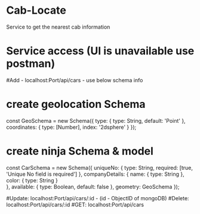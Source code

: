 # Cab-Locate
Service to get the nearest cab information

# Service access (UI is unavailable use postman)
#Add - localhost:Port/api/cars - use below schema info

# create geolocation Schema
const GeoSchema = new Schema({
    type: {
        type: String,
        default: 'Point'
    },
    coordinates: {
        type: [Number],
        index: '2dsphere'
    }
});

# create ninja Schema & model
const CarSchema = new Schema({
    uniqueNo: {
        type: String,
        required: [true, 'Unique No field is required']
    },
    companyDetails: {
      name: {
        type: String
      },
      color: {
        type: String
      }    
    },
    available: {
        type: Boolean,
        default: false
    },
    geometry: GeoSchema
});

#Update: localhost:Port/api/cars/:id - (id - ObjectID of mongoDB)
#Delete: localhost:Port/api/cars/:id
#GET: localhost:Port/api/cars

